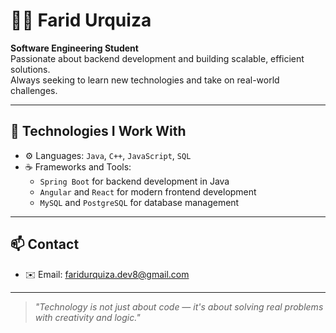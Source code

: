 # 👨‍💻 Farid Urquiza

**Software Engineering Student**  
Passionate about backend development and building scalable, efficient solutions.  
Always seeking to learn new technologies and take on real-world challenges.

---

## 💼 Technologies I Work With

- ⚙️ Languages: `Java`, `C++`, `JavaScript`, `SQL`
- ☕ Frameworks and Tools:
  - `Spring Boot` for backend development in Java
  - `Angular` and `React` for modern frontend development
  - `MySQL` and `PostgreSQL` for database management


---

## 📫 Contact

- ✉️ Email: faridurquiza.dev8@gmail.com  

---

> *"Technology is not just about code — it's about solving real problems with creativity and logic."*
